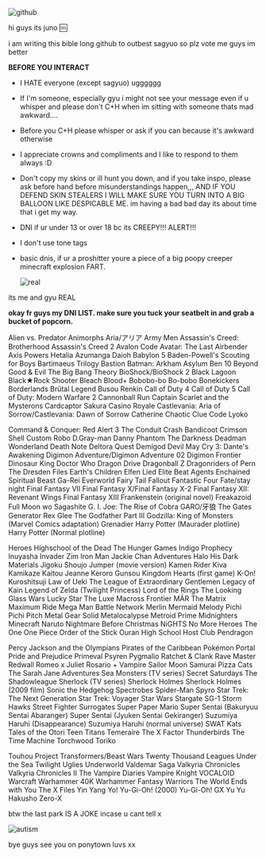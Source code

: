 ![github](https://github.com/nastyoldhorse/nastyoldhorse/assets/155399375/ad1ff8c1-febe-4aa9-bfae-5517d794c044)

hi guys its juno :cool:

i am writing this bible long github to outbest sagyuo so plz vote me guys im better

**BEFORE YOU INTERACT**

- I HATE everyone (except sagyuo) ugggggg
- If I'm someone, especially gyu i might not see your message even if u whisper and please don't C+H when im sitting with someone thats mad awkward....
- Before you C+H please whisper or ask if you can because it's awkward otherwise
- I appreciate crowns and compliments and I like to respond to them always :D
- Don't copy my skins or ill hunt you down, and if you take inspo, please ask before hand before misunderstandings happen,,, AND IF YOU DEFEND SKIN STEALERS I WILL MAKE SURE YOU TURN INTO A BIG BALLOON LIKE DESPICABLE ME. im having a bad bad day its about time that i get my way.
- DNI if ur under 13 or over 18 bc its CREEPY!!! ALERT!!!
- I don't use tone tags
- basic dnis, if ur a proshitter youre a piece of a big poopy creeper minecraft explosion FART.

  ![real](https://github.com/nastyoldhorse/nastyoldhorse/assets/155399375/e8d32cc0-27a5-4618-8550-cf83c46089c7)

its me and gyu REAL

**okay fr guys my DNI LIST. make sure you tuck your seatbelt in and grab a bucket of popcorn.**

Alien vs. Predator
Animorphs
Aria/アリア
Army Men
Assassin's Creed: Brotherhood
Assassin's Creed 2
Avalon Code
Avatar: The Last Airbender
Axis Powers Hetalia
Azumanga Daioh
Babylon 5
Baden-Powell's Scouting for Boys
Bartimaeus Trilogy
Bastion
Batman: Arkham Asylum
Ben 10
Beyond Good & Evil
The Big Bang Theory
BioShock/BioShock 2
Black Lagoon
Black★Rock Shooter
Bleach
Blood+
Bobobo-bo Bo-bobo
Bonekickers
Borderlands
Brütal Legend
Busou Renkin
Call of Duty 4
Call of Duty 5
Call of Duty: Modern Warfare 2
Cannonball Run
Captain Scarlet and the Mysterons
Cardcaptor Sakura
Casino Royale
Castlevania: Aria of Sorrow/Castlevania: Dawn of Sorrow
Catherine
Chaotic
Clue
Code Lyoko

Command & Conquer: Red Alert 3
The Conduit
Crash Bandicoot
Crimson Shell
Custom Robo
D.Gray-man
Danny Phantom
The Darkness
Deadman Wonderland
Death Note
Deltora Quest
Demigod
Devil May Cry 3: Dante's Awakening
Digimon Adventure/Digimon Adventure 02
Digimon Frontier
Dinosaur King
Doctor Who
Dragon Drive
Dragonball Z
Dragonriders of Pern
The Dresden Files
Earth's Children
Elfen Lied
Elite Beat Agents
Enchained Spiritual Beast Ga-Rei
Everworld
Fairy Tail
Fallout
Fantastic Four
Fate/stay night
Final Fantasy VII
Final Fantasy X/Final Fantasy X-2
Final Fantasy XII: Revenant Wings
Final Fantasy XIII
Frankenstein (original novel)
Freakazoid
Full Moon wo Sagashite
G. I. Joe: The Rise of Cobra
GARO/牙狼
The Gates
Generator Rex
Glee
The Godfather Part III
Godzilla: King of Monsters (Marvel Comics adaptation)
Grenadier
Harry Potter (Maurader plotline)
Harry Potter (Normal plotline)

Heroes
Highschool of the Dead
The Hunger Games
Indigo Prophecy
Inuyasha
Invader Zim
Iron Man
Jackie Chan Adventures
Halo
His Dark Materials
Jigoku Shoujo
Jumper (movie version)
Kamen Rider Kiva
Kamikaze Kaitou Jeanne
Keroro Gunsou
Kingdom Hearts (first game)
K-On!
Kuroshitsuji
Law of Ueki
The League of Extraordinary Gentlemen
Legacy of Kain
Legend of Zelda (Twilight Princess)
Lord of the Rings
The Looking Glass Wars
Lucky Star
The Luxe
Macross Frontier
MÄR
The Matrix
Maximum Ride
Mega Man Battle Network
Merlin
Mermaid Melody Pichi Pichi Pitch
Metal Gear Solid
Metalocalypse
Metroid Prime
Midnighters
Minecraft
Naruto
Nightmare Before Christmas
NiGHTS
No More Heroes
The One
One Piece
Order of the Stick
Ouran High School Host Club
Pendragon

Percy Jackson and the Olympians
Pirates of the Caribbean
Pokémon
Portal
Pride and Prejudice
Primeval
Psyren
Pygmalio
Ratchet & Clank
Rave Master
Redwall
Romeo x Juliet
Rosario + Vampire
Sailor Moon
Samurai Pizza Cats
The Sarah Jane Adventures
Sea Monsters (TV series)
Secret Saturdays
The Shadowleague
Sherlock (TV series)
Sherlock Holmes
Sherlock Holmes (2009 film)
Sonic the Hedgehog
Spectrobes
Spider-Man
Spyro
Star Trek: The Next Generation
Star Trek: Voyager
Star Wars
Stargate SG-1
Storm Hawks
Street Fighter
Surrogates
Super Paper Mario
Super Sentai (Bakuryuu Sentai Abaranger)
Super Sentai (Jyuken Sentai Gekiranger)
Suzumiya Haruhi (Disappearance)
Suzumiya Haruhi (normal universe)
SWAT Kats
Tales of the Otori
Teen Titans
Temeraire
The X Factor
Thunderbirds
The Time Machine
Torchwood
Toriko

Touhou Project
Transformers/Beast Wars
Twenty Thousand Leagues Under the Sea
Twilight
Uglies
Underworld
Valdemar Saga
Valkyria Chronicles
Valkyria Chronicles II
The Vampire Diaries
Vampire Knight
VOCALOID
Warcraft
Warhammer 40K
Warhammer Fantasy
Warriors
The World Ends with You
The X Files
Yin Yang Yo!
Yu-Gi-Oh! (2000)
Yu-Gi-Oh! GX
Yu Yu Hakusho
Zero-X

btw the last park IS A JOKE incase u cant tell x

![autism](https://github.com/nastyoldhorse/nastyoldhorse/assets/155399375/f7d98364-4c12-4398-8e78-7f26d43c7b8e)

bye guys see you on ponytown luvs xx
